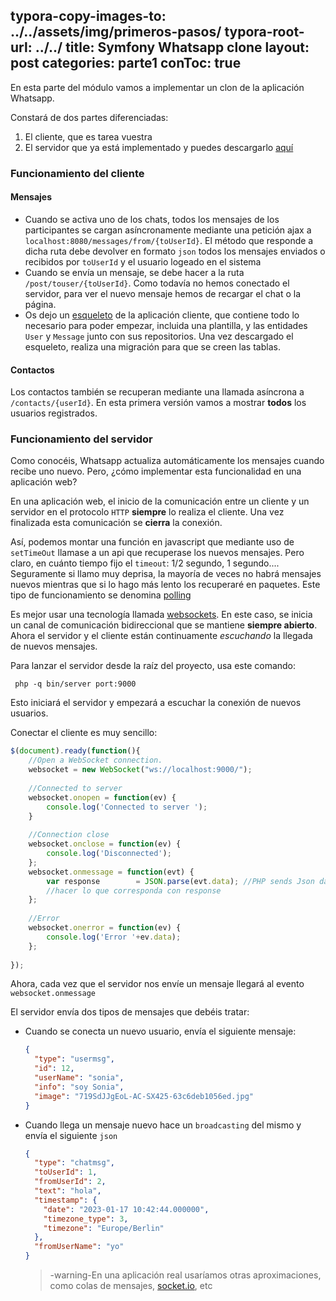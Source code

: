 typora-copy-images-to: ../../assets/img/primeros-pasos/
typora-root-url: ../../
title: Symfony Whatsapp clone
layout: post
categories: parte1
conToc: true
---
En esta parte del módulo vamos a implementar un clon de la aplicación Whatsapp.

Constará de dos partes diferenciadas:

1. El cliente, que es tarea vuestra
2. El servidor que ya está implementado y puedes descargarlo [aquí](https://github.com/victorponz/whatsapp-server)

### Funcionamiento del cliente

#### Mensajes

* Cuando se activa uno de los chats, todos los mensajes de los participantes se cargan asíncronamente mediante una petición ajax a `localhost:8080/messages/from/{toUserId}`. El método que responde a dicha ruta debe devolver en formato `json`  todos los mensajes enviados o recibidos por `toUserId` y el usuario logeado en el sistema
* Cuando se envía un mensaje, se debe hacer a la ruta `/post/touser/{toUserId}`. Como todavía no hemos conectado el servidor, para ver el nuevo mensaje hemos de recargar el chat o la página.
* Os dejo un [esqueleto](https://github.com/victorponz/whatsapp-clone-skeleton) de la aplicación cliente, que contiene todo lo necesario para poder empezar, incluida una plantilla, y las entidades `User` y `Message` junto con sus repositorios.
  Una vez descargado el esqueleto, realiza una migración para que se creen las tablas.

#### Contactos

Los contactos también se recuperan mediante una llamada asíncrona a `/contacts/{userId}`. En esta primera versión vamos a mostrar **todos** los usuarios registrados.

### Funcionamiento del servidor

Como conocéis, Whatsapp actualiza automáticamente los mensajes cuando recibe uno nuevo. Pero, ¿cómo implementar esta funcionalidad en una aplicación web?

En una aplicación web, el inicio de la comunicación entre un cliente y un servidor en el protocolo `HTTP` **siempre** lo realiza el cliente. Una vez finalizada esta comunicación se **cierra** la conexión.

Así, podemos montar una función en javascript que mediante uso de `setTimeOut` llamase a un api que recuperase los nuevos mensajes. Pero claro, en cuánto tiempo fijo el `timeout`: 1/2 segundo, 1 segundo.... Seguramente si llamo muy deprisa, la mayoría de veces no habrá mensajes nuevos mientras que si lo hago más lento los recuperaré en paquetes. Este tipo de funcionamiento se denomina [polling](https://en.wikipedia.org/wiki/Polling_(computer_science))

Es mejor usar una tecnología llamada [websockets](https://developer.mozilla.org/es/docs/Web/API/WebSockets_API). En este caso, se inicia un canal de comunicación bidireccional que se mantiene **siempre abierto**. Ahora el servidor y el cliente están continuamente *escuchando* la llegada de nuevos mensajes.

Para lanzar el servidor desde la raíz del proyecto, usa este comando:

```
 php -q bin/server port:9000
```

Esto iniciará el servidor y empezará a escuchar la conexión de nuevos usuarios.

Conectar el cliente es muy sencillo:

```javascript
$(document).ready(function(){
	//Open a WebSocket connection.
	websocket = new WebSocket("ws://localhost:9000/");
	
    //Connected to server
	websocket.onopen = function(ev) {
		console.log('Connected to server ');
	}
    
    //Connection close
	websocket.onclose = function(ev) { 
    	console.log('Disconnected');
    };
    websocket.onmessage = function(evt) { 
        var response 		= JSON.parse(evt.data); //PHP sends Json data
        //hacer lo que corresponda con response
    };
     
    //Error
	websocket.onerror = function(ev) { 
    	console.log('Error '+ev.data);
    };
    
});
```

Ahora, cada vez que el servidor nos envíe un mensaje llegará al evento `websocket.onmessage`

El servidor envía dos tipos de mensajes que debéis tratar:

* Cuando se conecta un nuevo usuario, envía el siguiente mensaje:

  ```json
  {
    "type": "usermsg",
    "id": 12,
    "userName": "sonia",
    "info": "soy Sonia",
    "image": "719SdJJgEoL-AC-SX425-63c6deb1056ed.jpg"
  }
  ```

* Cuando llega un mensaje nuevo hace un `broadcasting` del mismo y envía el siguiente `json`

  ```json
  {
    "type": "chatmsg",
    "toUserId": 1,
    "fromUserId": 2,
    "text": "hola",
    "timestamp": {
      "date": "2023-01-17 10:42:44.000000",
      "timezone_type": 3,
      "timezone": "Europe/Berlin"
    },
    "fromUserName": "yo"
  }
  ```


  > -warning-En una aplicación real usaríamos otras aproximaciones, como colas de mensajes, [socket.io](https://socket.io/), etc

  
